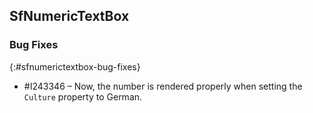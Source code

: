 ## SfNumericTextBox

### Bug Fixes
{:#sfnumerictextbox-bug-fixes} 

* \#I243346 – Now, the number is rendered properly when setting the `Culture` property to German.
